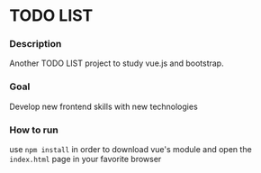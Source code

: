 # TODO LIST

### Description
Another TODO LIST project to study vue.js and bootstrap.

### Goal
Develop new frontend skills with new technologies

### How to run
use `npm install` in order to download vue's module and open the `index.html` page in your favorite browser